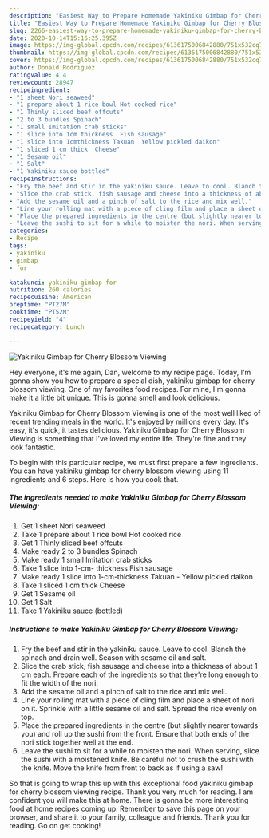 ```yaml
---
description: "Easiest Way to Prepare Homemade Yakiniku Gimbap for Cherry Blossom Viewing"
title: "Easiest Way to Prepare Homemade Yakiniku Gimbap for Cherry Blossom Viewing"
slug: 2266-easiest-way-to-prepare-homemade-yakiniku-gimbap-for-cherry-blossom-viewing
date: 2020-10-14T15:16:25.395Z
image: https://img-global.cpcdn.com/recipes/6136175006842880/751x532cq70/yakiniku-gimbap-for-cherry-blossom-viewing-recipe-main-photo.jpg
thumbnail: https://img-global.cpcdn.com/recipes/6136175006842880/751x532cq70/yakiniku-gimbap-for-cherry-blossom-viewing-recipe-main-photo.jpg
cover: https://img-global.cpcdn.com/recipes/6136175006842880/751x532cq70/yakiniku-gimbap-for-cherry-blossom-viewing-recipe-main-photo.jpg
author: Donald Rodriguez
ratingvalue: 4.4
reviewcount: 28947
recipeingredient:
- "1 sheet Nori seaweed"
- "1 prepare about 1 rice bowl Hot cooked rice"
- "1 Thinly sliced beef offcuts"
- "2 to 3 bundles Spinach"
- "1 small Imitation crab sticks"
- "1 slice into 1cm thickness  Fish sausage"
- "1 slice into 1cmthickness Takuan  Yellow pickled daikon"
- "1 sliced 1 cm thick  Cheese"
- "1 Sesame oil"
- "1 Salt"
- "1 Yakiniku sauce bottled"
recipeinstructions:
- "Fry the beef and stir in the yakiniku sauce. Leave to cool. Blanch the spinach and drain well. Season with sesame oil and salt."
- "Slice the crab stick, fish sausage and cheese into a thickness of about 1 cm each. Prepare each of the ingredients so that they&#39;re long enough to fit the width of the nori."
- "Add the sesame oil and a pinch of salt to the rice and mix well."
- "Line your rolling mat with a piece of cling film and place a sheet of nori on it. Sprinkle with a little sesame oil and salt. Spread the rice evenly on top."
- "Place the prepared ingredients in the centre (but slightly nearer towards you) and roll up the sushi from the front. Ensure that both ends of the nori stick together well at the end."
- "Leave the sushi to sit for a while to moisten the nori. When serving, slice the sushi with a moistened knife. Be careful not to crush the sushi with the knife. Move the knife from front to back as if using a saw!"
categories:
- Recipe
tags:
- yakiniku
- gimbap
- for

katakunci: yakiniku gimbap for 
nutrition: 260 calories
recipecuisine: American
preptime: "PT27M"
cooktime: "PT52M"
recipeyield: "4"
recipecategory: Lunch

---
```



![Yakiniku Gimbap for Cherry Blossom Viewing](https://img-global.cpcdn.com/recipes/6136175006842880/751x532cq70/yakiniku-gimbap-for-cherry-blossom-viewing-recipe-main-photo.jpg)

Hey everyone, it's me again, Dan, welcome to my recipe page. Today, I'm gonna show you how to prepare a special dish, yakiniku gimbap for cherry blossom viewing. One of my favorites food recipes. For mine, I'm gonna make it a little bit unique. This is gonna smell and look delicious.

Yakiniku Gimbap for Cherry Blossom Viewing is one of the most well liked of recent trending meals in the world. It's enjoyed by millions every day. It's easy, it's quick, it tastes delicious. Yakiniku Gimbap for Cherry Blossom Viewing is something that I've loved my entire life. They're fine and they look fantastic.




To begin with this particular recipe, we must first prepare a few ingredients. You can have yakiniku gimbap for cherry blossom viewing using 11 ingredients and 6 steps. Here is how you cook that.

<!--inarticleads1-->

##### The ingredients needed to make Yakiniku Gimbap for Cherry Blossom Viewing:

1. Get 1 sheet Nori seaweed
1. Take 1 prepare about 1 rice bowl Hot cooked rice
1. Get 1 Thinly sliced beef offcuts
1. Make ready 2 to 3 bundles Spinach
1. Make ready 1 small Imitation crab sticks
1. Take 1 slice into 1-cm- thickness  Fish sausage
1. Make ready 1 slice into 1-cm-thickness Takuan - Yellow pickled daikon
1. Take 1 sliced 1 cm thick  Cheese
1. Get 1 Sesame oil
1. Get 1 Salt
1. Take 1 Yakiniku sauce (bottled)




<!--inarticleads2-->

##### Instructions to make Yakiniku Gimbap for Cherry Blossom Viewing:

1. Fry the beef and stir in the yakiniku sauce. Leave to cool. Blanch the spinach and drain well. Season with sesame oil and salt.
1. Slice the crab stick, fish sausage and cheese into a thickness of about 1 cm each. Prepare each of the ingredients so that they&#39;re long enough to fit the width of the nori.
1. Add the sesame oil and a pinch of salt to the rice and mix well.
1. Line your rolling mat with a piece of cling film and place a sheet of nori on it. Sprinkle with a little sesame oil and salt. Spread the rice evenly on top.
1. Place the prepared ingredients in the centre (but slightly nearer towards you) and roll up the sushi from the front. Ensure that both ends of the nori stick together well at the end.
1. Leave the sushi to sit for a while to moisten the nori. When serving, slice the sushi with a moistened knife. Be careful not to crush the sushi with the knife. Move the knife from front to back as if using a saw!




So that is going to wrap this up with this exceptional food yakiniku gimbap for cherry blossom viewing recipe. Thank you very much for reading. I am confident you will make this at home. There is gonna be more interesting food at home recipes coming up. Remember to save this page on your browser, and share it to your family, colleague and friends. Thank you for reading. Go on get cooking!
